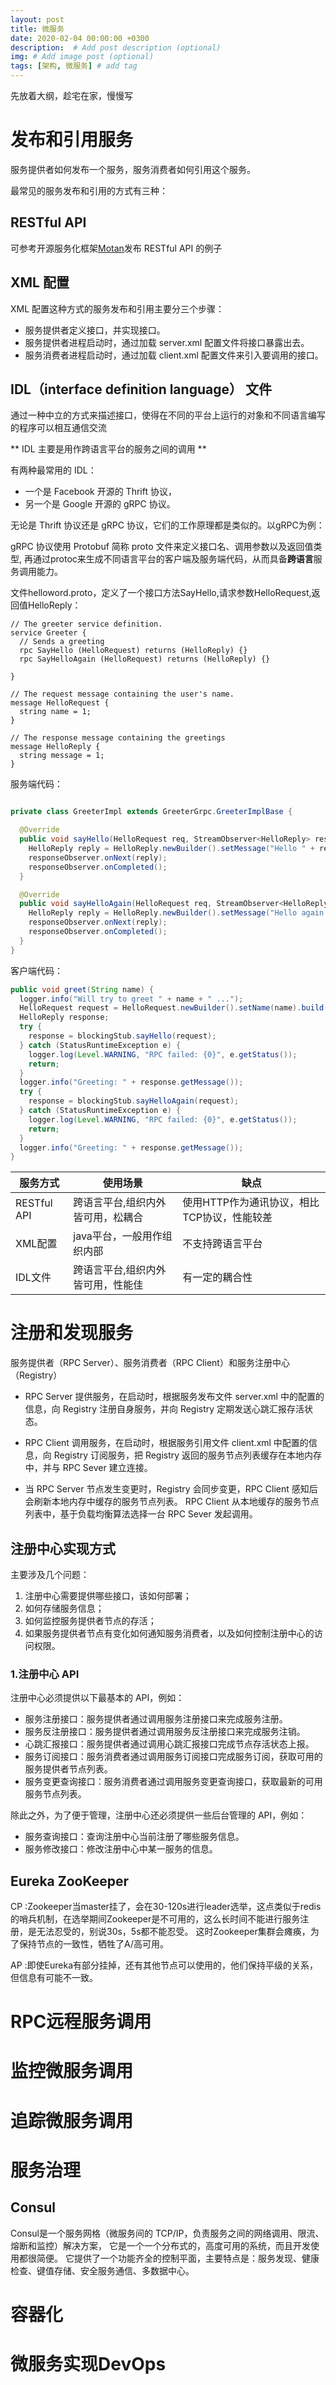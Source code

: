 ```yaml
---
layout: post
title: 微服务
date: 2020-02-04 00:00:00 +0300
description:  # Add post description (optional)
img: # Add image post (optional)
tags: [架构, 微服务] # add tag
---
```


先放着大纲，趁宅在家，慢慢写

# 发布和引用服务

服务提供者如何发布一个服务，服务消费者如何引用这个服务。

最常见的服务发布和引用的方式有三种：

## RESTful API

可参考开源服务化框架[Motan](https://github.com/weibocom/motan)发布 RESTful API 的例子

## XML 配置

XML 配置这种方式的服务发布和引用主要分三个步骤：
- 服务提供者定义接口，并实现接口。
- 服务提供者进程启动时，通过加载 server.xml 配置文件将接口暴露出去。
- 服务消费者进程启动时，通过加载 client.xml 配置文件来引入要调用的接口。

## IDL（interface definition language） 文件
通过一种中立的方式来描述接口，使得在不同的平台上运行的对象和不同语言编写的程序可以相互通信交流

** IDL 主要是用作跨语言平台的服务之间的调用 **

有两种最常用的 IDL：

- 一个是 Facebook 开源的 Thrift 协议，
- 另一个是 Google 开源的 gRPC 协议。

无论是 Thrift 协议还是 gRPC 协议，它们的工作原理都是类似的。以gRPC为例：

gRPC 协议使用 Protobuf 简称 proto 文件来定义接口名、调用参数以及返回值类型,
再通过protoc来生成不同语言平台的客户端及服务端代码，从而具备**跨语言**服务调用能力。

文件helloword.proto，定义了一个接口方法SayHello,请求参数HelloRequest,返回值HelloReply：

```
// The greeter service definition.
service Greeter {
  // Sends a greeting
  rpc SayHello (HelloRequest) returns (HelloReply) {}
  rpc SayHelloAgain (HelloRequest) returns (HelloReply) {}

}

// The request message containing the user's name.
message HelloRequest {
  string name = 1;
}

// The response message containing the greetings
message HelloReply {
  string message = 1;
}  
```

服务端代码：
```java

private class GreeterImpl extends GreeterGrpc.GreeterImplBase {

  @Override
  public void sayHello(HelloRequest req, StreamObserver<HelloReply> responseObserver) {
    HelloReply reply = HelloReply.newBuilder().setMessage("Hello " + req.getName()).build();
    responseObserver.onNext(reply);
    responseObserver.onCompleted();
  }

  @Override
  public void sayHelloAgain(HelloRequest req, StreamObserver<HelloReply> responseObserver) {
    HelloReply reply = HelloReply.newBuilder().setMessage("Hello again " + req.getName()).build();
    responseObserver.onNext(reply);
    responseObserver.onCompleted();
  }
}
```

客户端代码：
```java
public void greet(String name) {
  logger.info("Will try to greet " + name + " ...");
  HelloRequest request = HelloRequest.newBuilder().setName(name).build();
  HelloReply response;
  try {
    response = blockingStub.sayHello(request);
  } catch (StatusRuntimeException e) {
    logger.log(Level.WARNING, "RPC failed: {0}", e.getStatus());
    return;
  }
  logger.info("Greeting: " + response.getMessage());
  try {
    response = blockingStub.sayHelloAgain(request);
  } catch (StatusRuntimeException e) {
    logger.log(Level.WARNING, "RPC failed: {0}", e.getStatus());
    return;
  }
  logger.info("Greeting: " + response.getMessage());
}  
```

| 服务方式 | 使用场景 | 缺点 |
| -----| ---- | ---- |
| RESTful API | 跨语言平台,组织内外皆可用，松耦合 | 使用HTTP作为通讯协议，相比TCP协议，性能较差 |
| XML配置 | java平台，一般用作组织内部 | 不支持跨语言平台 |
| IDL文件 | 跨语言平台,组织内外皆可用，性能佳 | 有一定的耦合性 |

# 注册和发现服务

服务提供者（RPC Server）、服务消费者（RPC Client）和服务注册中心（Registry）

- RPC Server 提供服务，在启动时，根据服务发布文件 server.xml 中的配置的信息，向 Registry 注册自身服务，并向 Registry 定期发送心跳汇报存活状态。

- RPC Client 调用服务，在启动时，根据服务引用文件 client.xml 中配置的信息，向 Registry 订阅服务，把 Registry 返回的服务节点列表缓存在本地内存中，并与 RPC Sever 建立连接。

- 当 RPC Server 节点发生变更时，Registry 会同步变更，RPC Client 感知后会刷新本地内存中缓存的服务节点列表。
RPC Client 从本地缓存的服务节点列表中，基于负载均衡算法选择一台 RPC Sever 发起调用。

## 注册中心实现方式

主要涉及几个问题：
1. 注册中心需要提供哪些接口，该如何部署；
2. 如何存储服务信息；
3. 如何监控服务提供者节点的存活；
4. 如果服务提供者节点有变化如何通知服务消费者，以及如何控制注册中心的访问权限。

### 1.注册中心 API

注册中心必须提供以下最基本的 API，例如：
- 服务注册接口：服务提供者通过调用服务注册接口来完成服务注册。
- 服务反注册接口：服务提供者通过调用服务反注册接口来完成服务注销。
- 心跳汇报接口：服务提供者通过调用心跳汇报接口完成节点存活状态上报。
- 服务订阅接口：服务消费者通过调用服务订阅接口完成服务订阅，获取可用的服务提供者节点列表。
- 服务变更查询接口：服务消费者通过调用服务变更查询接口，获取最新的可用服务节点列表。

除此之外，为了便于管理，注册中心还必须提供一些后台管理的 API，例如：
- 服务查询接口：查询注册中心当前注册了哪些服务信息。
- 服务修改接口：修改注册中心中某一服务的信息。

## Eureka ZooKeeper

CP :Zookeeper当master挂了，会在30-120s进行leader选举，这点类似于redis的哨兵机制，在选举期间Zookeeper是不可用的，这么长时间不能进行服务注册，是无法忍受的，别说30s，5s都不能忍受。
这时Zookeeper集群会瘫痪，为了保持节点的一致性，牺牲了A/高可用。

AP :即使Eureka有部分挂掉，还有其他节点可以使用的，他们保持平级的关系，但信息有可能不一致。


# RPC远程服务调用

# 监控微服务调用

# 追踪微服务调用

# 服务治理

## Consul

Consul是一个服务网格（微服务间的 TCP/IP，负责服务之间的网络调用、限流、熔断和监控）解决方案，
它是一个一个分布式的，高度可用的系统，而且开发使用都很简便。
它提供了一个功能齐全的控制平面，主要特点是：服务发现、健康检查、键值存储、安全服务通信、多数据中心。


# 容器化

# 微服务实现DevOps